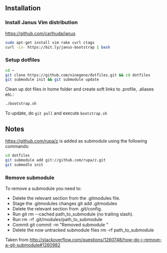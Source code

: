 ## Installation
### Install Janus Vim distribution
https://github.com/carlhuda/janus

```bash
sudo apt-get install vim rake curl ctags
curl -Lo- https://bit.ly/janus-bootstrap | bash
```
### Setup dotfiles
```bash
cd ~
git clone https://github.com/ninegene/dotfiles.git && cd dotfiles 
git submodule init && git submodule update
```

Clean up dot files in home folder and create soft links to .profile, .aliases etc.:

```bash
./bootstrap.sh 
```

To update, do `git pull` and execute `bootstrap.sh`

## Notes
https://github.com/rupa/z is added as submodule using the following
commands:
```bash
cd dotfiles
git submodule add git://github.com/rupa/z.git
git submodle init
```

### Remove submodule
To remove a submodule you need to:

* Delete the relevant section from the .gitmodules file.
* Stage the .gitmodules changes git add .gitmodules
* Delete the relevant section from .git/config.
* Run git rm --cached path_to_submodule (no trailing slash).
* Run rm -rf .git/modules/path_to_submodule
* Commit git commit -m "Removed submodule <name>"
* Delete the now untracked submodule files
  rm -rf path_to_submodule

Taken from http://stackoverflow.com/questions/1260748/how-do-i-remove-a-git-submodule#1260982
